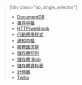 
> [!div class="op_single_selector"]
> * [DocumentDB](../articles/azure-functions/functions-bindings-documentdb.md)  
> * [事件中樞](../articles/azure-functions/functions-bindings-event-hubs.md)  
> * [HTTP/webhook](../articles/azure-functions/functions-bindings-http-webhook.md)  
> * [行動應用程式](../articles/azure-functions/functions-bindings-mobile-apps.md)  
> * [通知中樞](../articles/azure-functions/functions-bindings-notification-hubs.md)  
> * [服務匯流排](../articles/azure-functions/functions-bindings-service-bus.md)  
> * [儲存體佇列](../articles/azure-functions/functions-bindings-storage-queue.md)  
> * [儲存體 Blob](../articles/azure-functions/functions-bindings-storage-blob.md)  
> * [儲存體資料表](../articles/azure-functions/functions-bindings-storage-table.md)  
> * [計時器](../articles/azure-functions/functions-bindings-timer.md)  
> * [Twilio](../articles/azure-functions/functions-bindings-twilio.md)  
> 
> 